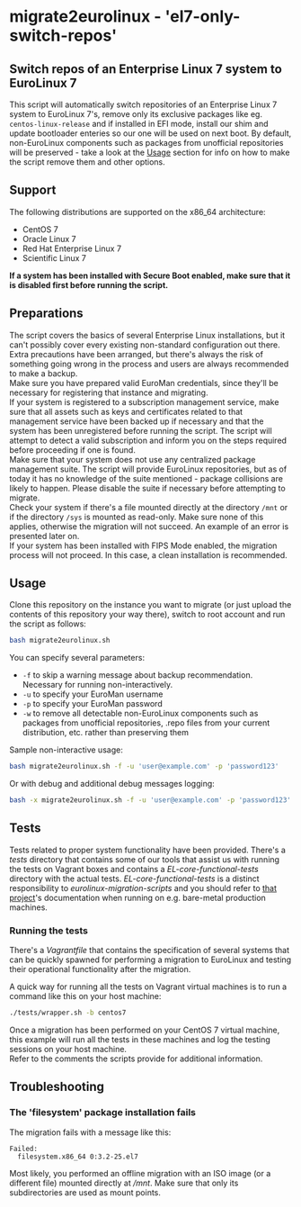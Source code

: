# migrate2eurolinux - 'el7-only-switch-repos'

## Switch repos of an Enterprise Linux 7 system to EuroLinux 7

This script will automatically switch repositories of an Enterprise Linux 7
system to EuroLinux 7's, remove only its exclusive packages like eg.
`centos-linux-release` and if installed in EFI mode, install our shim and
update bootloader enteries so our one will be used on next boot.
By default, non-EuroLinux components such as packages from unofficial
repositories will be preserved - take a look at the [Usage](#usage) section for
info on how to make the script remove them and other options.

## Support

The following distributions are supported on the x86_64 architecture:

- CentOS 7
- Oracle Linux 7
- Red Hat Enterprise Linux 7
- Scientific Linux 7

**If a system has been installed with Secure Boot enabled, make sure that it
is disabled first before running the script.**

## Preparations

The script covers the basics of several Enterprise Linux installations, but it
can't possibly cover every existing non-standard configuration out there.  
Extra precautions have been arranged, but there's always the risk of something
going wrong in the process and users are always recommended to make a backup.  
Make sure you have prepared valid EuroMan credentials, since they'll be
necessary for registering that instance and migrating.  
If your system is registered to a subscription management service, make sure
that all assets such as keys and certificates related to that management
service have been backed up if necessary and that the system has been
unregistered before running the script. The script will attempt to detect a
valid subscription and inform you on the steps required before proceeding if
one is found.  
Make sure that your system does not use any centralized package management
suite. The script will provide EuroLinux repositories, but as of today it has
no knowledge of the suite mentioned - package collisions are likely to happen.
Please disable the suite if necessary before attempting to migrate.  
Check your system if there's a file mounted directly at the directory `/mnt`
or if the directory `/sys` is mounted as read-only. Make sure none of this
applies, otherwise the migration will not succeed. An example of an error is
presented later on.  
If your system has been installed with FIPS Mode enabled, the migration
process will not proceed. In this case, a clean installation is recommended.

## Usage

Clone this repository on the instance you want to migrate (or just upload the
contents of this repository your way there), switch to root account and run the
script as follows:

```bash
bash migrate2eurolinux.sh
```

You can specify several parameters:

- `-f` to skip a warning message about backup recommendation. Necessary for
  running non-interactively.
- `-u` to specify your EuroMan username
- `-p` to specify your EuroMan password
- `-w` to remove all detectable non-EuroLinux components such as packages from
  unofficial repositories, .repo files from your current distribution, etc. 
  rather than preserving them

Sample non-interactive usage:

```bash
bash migrate2eurolinux.sh -f -u 'user@example.com' -p 'password123'
```

Or with debug and additional debug messages logging:

```bash
bash -x migrate2eurolinux.sh -f -u 'user@example.com' -p 'password123' | tee -a migration_debug.log
```

## Tests

Tests related to proper system functionality have been provided. There's a
*tests* directory that contains some of our tools that assist us with running
the tests on Vagrant boxes and contains a *EL-core-functional-tests* directory
with the actual tests.
*EL-core-functional-tests* is a distinct responsibility to
*eurolinux-migration-scripts* and you should refer to [that
project](https://github.com/EuroLinux/EL-core-functional-tests)'s
documentation when running on e.g. bare-metal production machines.

### Running the tests

There's a *Vagrantfile* that contains the specification of several systems
that can be quickly spawned for performing a migration to EuroLinux and
testing their operational functionality after the migration. 

A quick way for running all the tests on Vagrant virtual machines is to run a
command like this on your host machine:

```bash
./tests/wrapper.sh -b centos7
```

Once a migration has been performed on your CentOS 7 virtual machine,
this example will run all the tests in these machines and log the testing
sessions on your host machine.  
Refer to the comments the scripts provide for additional information.

## Troubleshooting

### The 'filesystem' package installation fails

The migration fails with a message like this:
```
Failed:
  filesystem.x86_64 0:3.2-25.el7
```

Most likely, you performed an offline migration with an ISO image (or a
different file) mounted directly at */mnt*. Make sure that only its
subdirectories are used as mount points.
